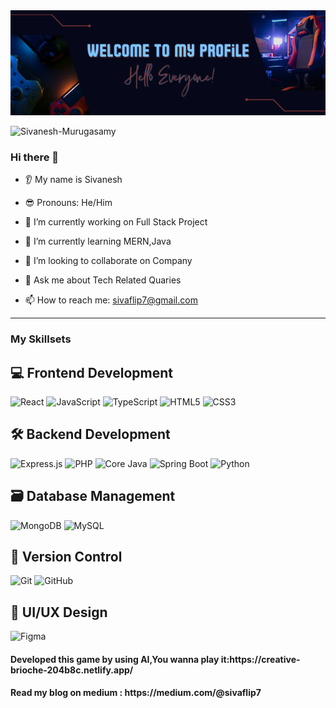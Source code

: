 
<img src="Welcome to my Profile.png">


<p align="left"> <img src="https://komarev.com/ghpvc/?username=sivanesh-murugasamy&label=Profile%20views&color=0e75b6&style=flat" alt="Sivanesh-Murugasamy" /> </p>

### Hi there 👋
* 👂 My name is Sivanesh
  
* 😎 Pronouns: He/Him
  
* 🔭 I’m currently working on Full Stack Project
  
* 🌱 I’m currently learning MERN,Java
  
* 🤝 I’m looking to collaborate on Company
  
* 💬 Ask me about Tech Related Quaries
  
* 📫 How to reach me: sivaflip7@gmail.com
  

<hr>
<div>
<h3 align="left">My Skillsets</h3>
    
## 💻 Frontend Development
<p align="left">
  <img src="https://cdn.jsdelivr.net/gh/devicons/devicon/icons/react/react-original.svg" height="40" alt="React" />
  <img src="https://cdn.jsdelivr.net/gh/devicons/devicon/icons/javascript/javascript-original.svg" height="40" alt="JavaScript" />
  <img src="https://cdn.jsdelivr.net/gh/devicons/devicon/icons/typescript/typescript-original.svg" height="40" alt="TypeScript" />
  <img src="https://cdn.jsdelivr.net/gh/devicons/devicon/icons/html5/html5-original.svg" height="40" alt="HTML5" />
  <img src="https://cdn.jsdelivr.net/gh/devicons/devicon/icons/css3/css3-original.svg" height="40" alt="CSS3" />
</p>

## 🛠 Backend Development
<p align="left">
  <img src="https://cdn.jsdelivr.net/gh/devicons/devicon/icons/express/express-original.svg" height="40" alt="Express.js" />
  <img src="https://cdn.jsdelivr.net/gh/devicons/devicon/icons/php/php-original.svg" height="40" alt="PHP" />
  <img src="https://cdn.jsdelivr.net/gh/devicons/devicon/icons/java/java-original.svg" height="40" alt="Core Java" />
  <img src="https://cdn.jsdelivr.net/gh/devicons/devicon/icons/spring/spring-original.svg" height="40" alt="Spring Boot" />
  <img src="https://cdn.jsdelivr.net/gh/devicons/devicon/icons/python/python-original.svg" height="40" alt="Python" />
</p>

## 🗃 Database Management
<p align="left">
  <img src="https://cdn.jsdelivr.net/gh/devicons/devicon/icons/mongodb/mongodb-original.svg" height="40" alt="MongoDB" />
  <img src="https://cdn.jsdelivr.net/gh/devicons/devicon/icons/mysql/mysql-original.svg" height="40" alt="MySQL" />
</p>

## 🔧 Version Control
<p align="left">
  <img src="https://cdn.jsdelivr.net/gh/devicons/devicon/icons/git/git-original.svg" height="40" alt="Git" />
  <img src="https://cdn.jsdelivr.net/gh/devicons/devicon/icons/github/github-original.svg" height="40" alt="GitHub" />
</p>

## 🎨 UI/UX Design
<p align="left">
  <img src="https://cdn.jsdelivr.net/gh/devicons/devicon/icons/figma/figma-original.svg" height="40" alt="Figma" />
</p>
</div>

<h4>Developed this game by using AI,You wanna play it:https://creative-brioche-204b8c.netlify.app/</h4>

<h4>Read my blog on medium : https://medium.com/@sivaflip7</h4>
<!---
sivanesh-murugasamy/sivanesh-murugasamy is a ✨ special ✨ repository because its `README.md` (this file) appears on your GitHub profile.
You can click the Preview link to take a look at your changes.
--->
